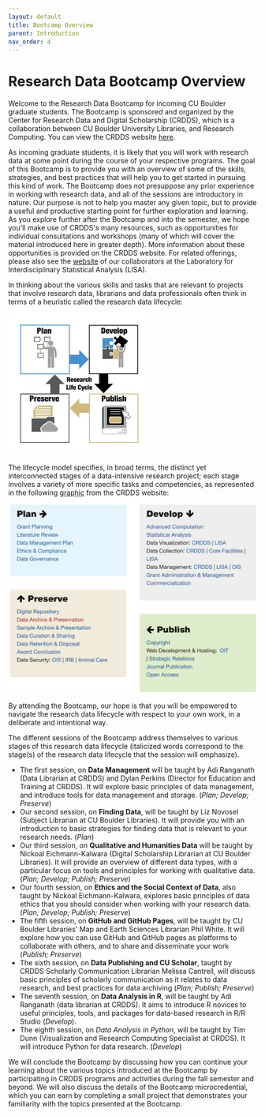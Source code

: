 ```yaml
---
layout: default
title: Bootcamp Overview
parent: Introduction
nav_order: 4
---
```

# Research Data Bootcamp Overview

Welcome to the Research Data Bootcamp for incoming CU Boulder graduate students. The Bootcamp is sponsored and organized by the Center for Research Data and Digital Scholarship (CRDDS), which is a collaboration between CU Boulder University Libraries, and Research Computing. You can view the CRDDS website [here](https://www.colorado.edu/crdds/).

As incoming graduate students, it is likely that you will work with research data at some point during the course of your respective programs. The goal of this Bootcamp is to provide you with an overview of some of the skills, strategies, and best practices that will help you to get started in pursuing this kind of work. The Bootcamp does not presuppose any prior experience in working with research data, and all of the sessions are introductory in nature. Our purpose is not to help you master any given topic, but to provide a useful and productive starting point for further exploration and learning. As you explore further after the Bootcamp and into the semester, we hope you'll make use of CRDDS's many resources, such as opportunities for individual consultations and workshops (many of which will cover the material introduced here in greater depth). More information about these opportunities is provided on the CRDDS website. For related offerings, please also see the [website](https://www.colorado.edu/lab/lisa/) of our collaborators at the Laboratory for Interdisciplinary Statistical Analysis (LISA).

In thinking about the various skills and tasks that are relevant to projects that involve research data, librarians and data professionals often think in terms of a heuristic called the research data lifecycle:

![Research Lifecycle](research_lifecycle.png)

The lifecycle model specifies, in broad terms, the distinct yet interconnected stages of a data-intensive research project; each stage involves a variety of more specific tasks and competencies, as represented in the following [graphic](https://www.colorado.edu/crdds/what-we-do/research-lifecycle) from the CRDDS website:

![Research Lifecycle Tasks](research_lifecycle_tasks.png)

By attending the Bootcamp, our hope is that you will be empowered to navigate the research data lifecycle with respect to your own work, in a deliberate and intentional way.

The different sessions of the Bootcamp address themselves to various stages of this research data lifecycle (italicized words correspond to the stage(s) of the research data lifecycle that the session will emphasize).

* The first session, on **Data Management** will be taught by Adi Ranganath (Data Librarian at CRDDS) and Dylan Perkins (Director for Education and Training at CRDDS). It will explore basic principles of data management, and introduce tools for data management and storage. (*Plan; Develop; Preserve*)
* Our second session, on **Finding Data**, will be taught by Liz Novosel (Subject Librarian at CU Boulder Libraries). It will provide you with an introduction to basic strategies for finding data that is relevant to your research needs. (*Plan*)
* Our third session, on **Qualitative and Humanities Data** will be taught by Nickoal Eichmann-Kalwara (Digital Scholarship Librarian at CU Boulder Libraries). It will provide an overview of different data types, with a particular focus on tools and principles for working with qualitative data. (*Plan; Develop; Publish; Preserve*)
* Our fourth session, on **Ethics and the Social Context of Data**, also taught by Nickoal Eichmann-Kalwara, explores basic principles of data ethics that you should consider when working with your research data. (*Plan; Develop; Publish; Preserve*)
* The fifth session, on **GitHub and GitHub Pages**, will be taught by CU Boulder Libraries' Map and Earth Sciences Librarian Phil White. It will explore how you can use GitHub and GitHub pages as platforms to collaborate with others, and to share and disseminate your work (*Publish; Preserve*)
* The sixth session, on **Data Publishing and CU Scholar**, taught by CRDDS Scholarly Communication Librarian Melissa Cantrell, will discuss basic principles of scholarly communication as it relates to data research, and best practices for data archiving (*Plan; Publish; Preserve*)
* The seventh session, on **Data Analysis in R**, will be taught by Adi Ranganath (data librarian at CRDDS). It aims to introduce R novices to useful principles, tools, and packages for data-based research in R/R Studio (*Develop*).
* The eighth session, on *Data Analysis in Python*, will be taught by Tim Dunn (Visualization and Research Computing Specialist at CRDDS). It will introduce Python for data research. (*Develop*)


We will conclude the Bootcamp by discussing how you can continue your learning about the various topics introduced at the Bootcamp by participating in CRDDS programs and activities during the fall semester and beyond. We will also discuss the details of the Bootcamp microcredential, which you can earn by completing a small project that demonstrates your familiarity with the topics presented at the Bootcamp.
